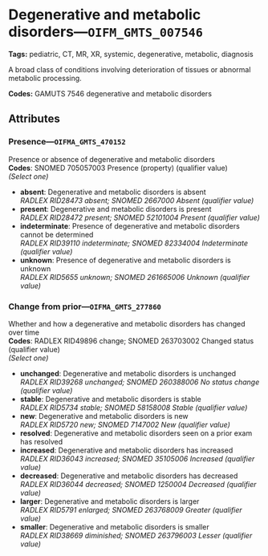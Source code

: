 # Degenerative and metabolic disorders—`OIFM_GMTS_007546`

**Tags:** pediatric, CT, MR, XR, systemic, degenerative, metabolic, diagnosis

A broad class of conditions involving deterioration of tissues or abnormal metabolic processing.

**Codes:** GAMUTS 7546 degenerative and metabolic disorders

## Attributes

### Presence—`OIFMA_GMTS_470152`

Presence or absence of degenerative and metabolic disorders  
**Codes**: SNOMED 705057003 Presence (property) (qualifier value)  
*(Select one)*

- **absent**: Degenerative and metabolic disorders is absent  
_RADLEX RID28473 absent; SNOMED 2667000 Absent (qualifier value)_
- **present**: Degenerative and metabolic disorders is present  
_RADLEX RID28472 present; SNOMED 52101004 Present (qualifier value)_
- **indeterminate**: Presence of degenerative and metabolic disorders cannot be determined  
_RADLEX RID39110 indeterminate; SNOMED 82334004 Indeterminate (qualifier value)_
- **unknown**: Presence of degenerative and metabolic disorders is unknown  
_RADLEX RID5655 unknown; SNOMED 261665006 Unknown (qualifier value)_

### Change from prior—`OIFMA_GMTS_277860`

Whether and how a degenerative and metabolic disorders has changed over time  
**Codes**: RADLEX RID49896 change; SNOMED 263703002 Changed status (qualifier value)  
*(Select one)*

- **unchanged**: Degenerative and metabolic disorders is unchanged  
_RADLEX RID39268 unchanged; SNOMED 260388006 No status change (qualifier value)_
- **stable**: Degenerative and metabolic disorders is stable  
_RADLEX RID5734 stable; SNOMED 58158008 Stable (qualifier value)_
- **new**: Degenerative and metabolic disorders is new  
_RADLEX RID5720 new; SNOMED 7147002 New (qualifier value)_
- **resolved**: Degenerative and metabolic disorders seen on a prior exam has resolved  
- **increased**: Degenerative and metabolic disorders has increased  
_RADLEX RID36043 increased; SNOMED 35105006 Increased (qualifier value)_
- **decreased**: Degenerative and metabolic disorders has decreased  
_RADLEX RID36044 decreased; SNOMED 1250004 Decreased (qualifier value)_
- **larger**: Degenerative and metabolic disorders is larger  
_RADLEX RID5791 enlarged; SNOMED 263768009 Greater (qualifier value)_
- **smaller**: Degenerative and metabolic disorders is smaller  
_RADLEX RID38669 diminished; SNOMED 263796003 Lesser (qualifier value)_